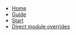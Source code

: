 <!-- docs/_sidebar.md -->

* [Home](/)
* [Guide](guide.md)
* [Start](/start/first-setup.md)
* [Direct module overrides](overrides.md)
